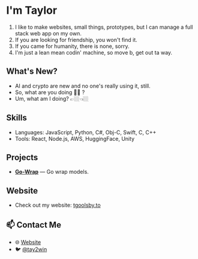 # I'm Taylor

1. I like to make websites, small things, prototypes, but I can manage a full stack web app on my own.
2. If you are looking for friendship, you won't find it.
3. If you came for humanity, there is none, sorry.
4. I'm just a lean mean codin' machine, so move b, get out ta way.

## What's New?

* AI and crypto are new and no one's really using it, still. 
* So, what are you doing 🫵🏻 ?
* Um, what am I doing? 👉🏼👈🏼

## Skills
- Languages: JavaScript, Python, C#, Obj-C, Swift, C, C++
- Tools: React, Node.js, AWS, HuggingFace, Unity

## Projects
- **[Go-Wrap](https://go-wrap.com)** — Go wrap models.

## Website
- Check out my website: [tgoolsby.to](https://tgoolsby.to)

## 📫 Contact Me
- 🌐 [Website](https://tgoolsby.to)
- 🐦 [@tay2win](https://x.com/tay2win)
